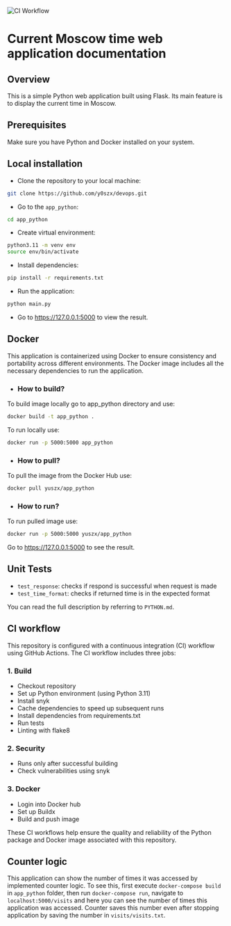 ![CI Workflow](https://github.com/y0szx/devops/actions/workflows/main.yml/badge.svg)

# Current Moscow time web application documentation

## Overview

This is a simple Python web application built using Flask. Its main feature is to display the current time in Moscow.

## Prerequisites

Make sure you have Python and Docker installed on your system.

## Local installation

* Clone the repository to your local machine:

```bash
git clone https://github.com/y0szx/devops.git
```

* Go to the `app_python`:

```bash
cd app_python
```

* Create virtual environment:

```bash
python3.11 -m venv env
source env/bin/activate
```

* Install dependencies:

```bash
pip install -r requirements.txt
```

* Run the application:

```bash
python main.py 
```

* Go to https://127.0.0.1:5000 to view the result.

## Docker

This application is containerized using Docker to ensure consistency and portability across different environments. The
Docker image includes all the necessary dependencies to run the application.

* ### How to build?

To build image locally go to app_python directory and use:

```bash
docker build -t app_python .
```

To run locally use:

```bash
docker run -p 5000:5000 app_python
```

* ### How to pull?

To pull the image from the Docker Hub use:

```bash
docker pull yuszx/app_python
```

* ### How to run?

To run pulled image use:

```bash
docker run -p 5000:5000 yuszx/app_python
```

Go to https://127.0.0.1:5000 to see the result.

## Unit Tests

* `test_response`: checks if respond is successful when request is made
* `test_time_format`: checks if returned time is in the expected format

You can read the full description by referring to `PYTHON.md`.

## CI workflow

This repository is configured with a continuous integration (CI) workflow using GitHub Actions. The CI workflow includes
three jobs:

### 1. Build

* Checkout repository
* Set up Python environment (using Python 3.11)
* Install snyk
* Cache dependencies to speed up subsequent runs
* Install dependencies from requirements.txt
* Run tests
* Linting with flake8

### 2. Security

* Runs only after successful building
* Check vulnerabilities using snyk

### 3. Docker

* Login into Docker hub
* Set up Buildx
* Build and push image

These CI workflows help ensure the quality and reliability of the Python package and Docker image associated with this
repository.

## Counter logic

This application can show the number of times it was accessed by implemented counter logic. To see this, first execute
`docker-compose build` in `app_python` folder, then run `docker-compose run`, navigate to `localhost:5000/visits` and
here you can see the number of times this application was accessed. Counter saves this number even after stopping
application by saving the number in `visits/visits.txt`.
